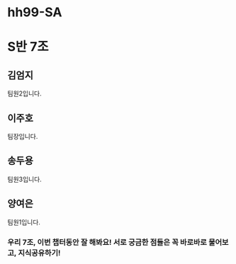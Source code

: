 # hh99-SA

# S반 7조

## 김엄지
팀원2입니다.

## 이주호
팀장입니다.

## 송두용
팀원3입니다.

## 양여은
팀원1입니다.

### 우리 7조, 이번 챕터동안 잘 해봐요! 서로 궁금한 점들은 꼭 바로바로 물어보고, 지식공유하기!

